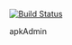 [![Build Status](https://travis-ci.org/javasgl/apkAdmin.svg?branch=master)](https://travis-ci.org/javasgl/apkAdmin)

apkAdmin

